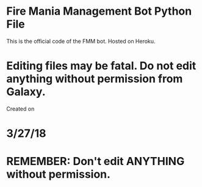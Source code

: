 # Fire Mania Management Bot Python File
This is the official code of the FMM bot. Hosted on Heroku.

# Editing files may be fatal. Do not edit anything without permission from Galaxy.
Created on
# 3/27/18



# REMEMBER: Don't edit ANYTHING without permission.
